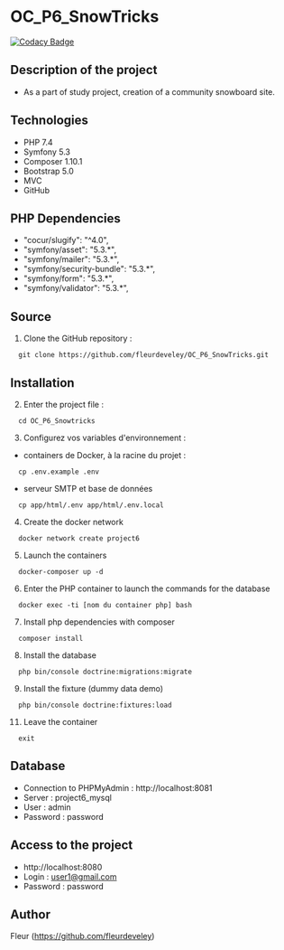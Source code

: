 # OC_P6_SnowTricks

[![Codacy Badge](https://app.codacy.com/project/badge/Grade/5a451dd063364417bfce07175fbed8e2)](https://www.codacy.com/gh/fleurdeveley/OC_P6_SnowTricks/dashboard?utm_source=github.com&amp;utm_medium=referral&amp;utm_content=fleurdeveley/OC_P6_SnowTricks&amp;utm_campaign=Badge_Grade)

## Description of the project
  * As a part of study project, creation of a community snowboard site.

## Technologies
  * PHP 7.4
  * Symfony 5.3
  * Composer 1.10.1
  * Bootstrap 5.0
  * MVC
  * GitHub

## PHP Dependencies
  * "cocur/slugify": "^4.0",
  * "symfony/asset": "5.3.*",
  * "symfony/mailer": "5.3.*",
  * "symfony/security-bundle": "5.3.*",
  * "symfony/form": "5.3.*",
  * "symfony/validator": "5.3.*",

## Source
 1. Clone the GitHub repository :
```
  git clone https://github.com/fleurdeveley/OC_P6_SnowTricks.git
```

## Installation
 2. Enter the project file :
```
  cd OC_P6_Snowtricks
```

 3. Configurez vos variables d'environnement :
  * containers de Docker, à la racine du projet : 
```
  cp .env.example .env
```
 * serveur SMTP et base de données
```
  cp app/html/.env app/html/.env.local
```

 4. Create the docker network
```
  docker network create project6
```

 5. Launch the containers
```
  docker-composer up -d
```

 6. Enter the PHP container to launch the commands for the database
```
  docker exec -ti [nom du container php] bash
```

 7. Install php dependencies with composer
```
  composer install
```

 8. Install the database
```
  php bin/console doctrine:migrations:migrate
```

 9. Install the fixture (dummy data demo)
```
  php bin/console doctrine:fixtures:load
```

 11. Leave the container
```
  exit
```

## Database
  * Connection to PHPMyAdmin : http://localhost:8081
  * Server : project6_mysql
  * User : admin
  * Password : password

## Access to the project
  * http://localhost:8080
  * Login : user1@gmail.com
  * Password : password

## Author 
Fleur (https://github.com/fleurdeveley)
